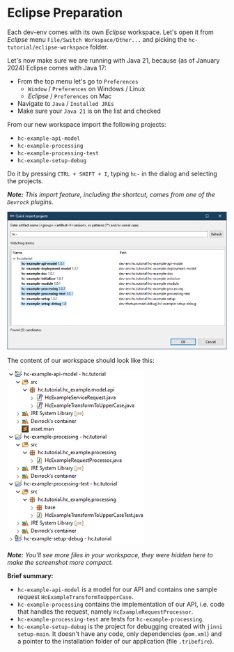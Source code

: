 # Eclipse Preparation

Each dev-env comes with its own _Eclipse_ workspace. Let's open it from _Eclipse_ menu `File/Switch Workspace/Other...` and picking the `hc-tutorial/eclipse-workspace` folder.

Let's now make sure we are running with Java 21, because (as of January 2024) Eclipse comes with Java 17:
* From the top menu let's go to `Preferences`
  * `Window` / `Preferences` on Windows / Linux
  * _Eclipse_ / `Preferences` on Mac
* Navigate to `Java` / `Installed JREs`
* Make sure your `Java 21` is on the list and checked

From our new workspace import the following projects:
* `hc-example-api-model`
* `hc-example-processing`
* `hc-example-processing-test`
* `hc-example-setup-debug`

Do it by pressing `CTRL + SHIFT + I`, typing `hc-` in the dialog and selecting the projects.

_**Note:** This import feature, including the shortcut, comes from one of the `Devrock` plugins._

![](../images/import-projects.png)

The content of our workspace should look like this:

![](../images/projects-and-samples.png)

_**Note:** You'll see more files in your workspace, they were hidden here to make the screenshot more compact._


**Brief summary:**

* `hc-example-api-model` is a model for our API and contains one sample request `HcExampleTransformToUpperCase`.
* `hc-example-processing` contains the implementation of our API, i.e. code that handles the request, namely `HcExampleRequestProcessor`.
* `hc-example-processing-test` are tests for `hc-example-processing`.
* `hc-example-setup-debug` is the project for debugging created with `jinni setup-main`. It doesn't have any code, only dependencies (`pom.xml`) and a pointer to the installation folder of our application (file `.tribefire`).
